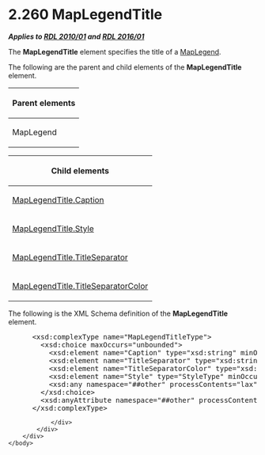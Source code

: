 <html dir="LTR" xmlns:mshelp="http://msdn.microsoft.com/mshelp" xmlns:ddue="http://ddue.schemas.microsoft.com/authoring/2003/5" xmlns:xlink="http://www.w3.org/1999/xlink" xmlns:tool="http://www.microsoft.com/tooltip">
    <head>
        <meta http-equiv="Content-Type" content="text/html; CHARSET=utf-8"></meta>
        <meta name="save" content="history"></meta>
        <title>2.260 MapLegendTitle</title>
        <xml>
            <mshelp:toctitle title="2.260 MapLegendTitle"></mshelp:toctitle>
            <mshelp:rltitle title="[MS-RDL]: MapLegendTitle"></mshelp:rltitle>
            <mshelp:keyword index="A" term="63adc96b-e537-43f6-8adc-f5a3b84651d2"></mshelp:keyword>
            <mshelp:attr name="DCSext.ContentType" value="open specification"></mshelp:attr>
            <mshelp:attr name="AssetID" value="63adc96b-e537-43f6-8adc-f5a3b84651d2"></mshelp:attr>
            <mshelp:attr name="TopicType" value="kbRef"></mshelp:attr>
            <mshelp:attr name="DCSext.Title" value="[MS-RDL]: MapLegendTitle" />
        </xml>
    </head>
    <body>
        <div id="header">
            <h1 class="heading">2.260 MapLegendTitle</h1>
        </div>
        <div id="mainSection">
            <div id="mainBody">
                <div id="allHistory" class="saveHistory"></div>
                <div id="sectionSection0" class="section" name="collapseableSection">
                    

<p><b><i>Applies to </i></b><a href="3428e690-a348-4ec7-8a6a-8efb42d2cdee.md"><b><i>RDL 2010/01</i></b></a><b><i>
and </i></b><a href="52ce3983-2bfc-4e72-9359-42aaf5fe4509.md"><b><i>RDL 2016/01</i></b></a></p>

<p>The <b>MapLegendTitle</b> element specifies the title of a <a href="71c7ce11-4e8a-433b-975a-731e089ea04f.md">MapLegend</a>.</p>

<p>The following are the parent and child elements of the <b>MapLegendTitle</b>
element.</p>

<table>
 <thead>
  <tr>
   <th>
   <p>Parent elements</p>
   </th>
  </tr>
 </thead>
 <tr>
  <td>
  <p>MapLegend</p>
  </td>
 </tr>
</table>

<p> </p>

<table>
 <thead>
  <tr>
   <th>
   <p>Child elements</p>
   </th>
  </tr>
 </thead>
 <tr>
  <td>
  <p><a href="277d74be-1800-4374-b65a-ba5e5bb6ce97.md">MapLegendTitle.Caption</a></p>
  </td>
 </tr>
 <tr>
  <td>
  <p><a href="3618ec21-5eba-4510-a296-aae0c78e155e.md">MapLegendTitle.Style</a></p>
  </td>
 </tr>
 <tr>
  <td>
  <p><a href="88c19a04-512d-4609-a205-79f45e0975ee.md">MapLegendTitle.TitleSeparator</a></p>
  </td>
 </tr>
 <tr>
  <td>
  <p><a href="d2732e06-2350-437b-a72e-1550a5dc5dbb.md">MapLegendTitle.TitleSeparatorColor</a></p>
  </td>
 </tr>
</table>

<p>The following is the XML Schema definition of the <b>MapLegendTitle</b>
element.           </p>

<dl>
<dd>
<div><pre> &lt;xsd:complexType name=&quot;MapLegendTitleType&quot;&gt;
   &lt;xsd:choice maxOccurs=&quot;unbounded&quot;&gt;
     &lt;xsd:element name=&quot;Caption&quot; type=&quot;xsd:string&quot; minOccurs=&quot;0&quot; /&gt;
     &lt;xsd:element name=&quot;TitleSeparator&quot; type=&quot;xsd:string&quot; minOccurs=&quot;0&quot; /&gt;
     &lt;xsd:element name=&quot;TitleSeparatorColor&quot; type=&quot;xsd:string&quot; minOccurs=&quot;0&quot; /&gt;
     &lt;xsd:element name=&quot;Style&quot; type=&quot;StyleType&quot; minOccurs=&quot;0&quot; /&gt;
     &lt;xsd:any namespace=&quot;##other&quot; processContents=&quot;lax&quot; /&gt;
   &lt;/xsd:choice&gt;
   &lt;xsd:anyAttribute namespace=&quot;##other&quot; processContents=&quot;lax&quot; /&gt;
 &lt;/xsd:complexType&gt;
</pre></div>
</dd></dl>


                </div>
            </div>
        </div>
    </body>
</html>